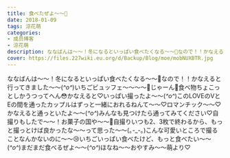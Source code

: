 ```yaml
---
title: 食べたぜよ〜〜🍓
date: 2018-01-09
tags: 涼花萌
categories: 
- 成员博客
- 涼花萌
description: ななばんは〜〜！冬になるといっぱい食べたくなる〜〜🍓なので！！かなえると行ってきました〜〜(*^o^*)いちごビュッフェ〜〜〜〜🍓じゃーん🍓食べ物ちょこっとしかうつってへん😳かなえると♡いっぱい撮ったよ～...
cover: https://files.227wiki.eu.org/d/Backup/Blog/moe/mobNUXBTR.jpg 
---
```


ななばんは〜〜！冬になるといっぱい食べたくなる〜〜🍓なので！！かなえると行ってきました〜〜(*^o^*)いちごビュッフェ〜〜〜〜🍓じゃーん🍓食べ物ちょこっとしかうつってへん😳かなえると♡いっぱい撮ったよ～～(*^o^*)このLOVEのVとEの間を通ったカップルはずっと一緒におれるねんて〜〜♡ロマンチック〜〜♡かなえると通っといたよ〜〜(*^o^*)みんなも見つけたら通ってみてください♡自撮りもしたで〜〜！お菓子の国や〜〜🍬自撮りいつも2、3枚で終わるから、もっと撮っとけば良かったな〜〜って思った〜〜(｡-_-｡)こんな可愛いところで撮ることなんかないのに〜〜😢いちごいっぱい食べたけど、もっと食べたい〜〜(*^o^*)まだまだ食べるぜよ〜〜(*^o^*)ほなね〜〜おやすみ〜〜萌より♡


